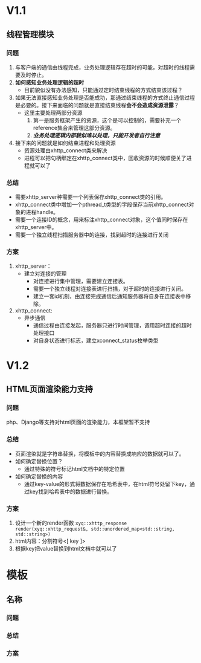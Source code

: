 # V1.1 
## 线程管理模块

### 问题

1. 与客户端的通信由线程完成，业务处理逻辑存在超时的可能，对超时的线程需要及时停止。
2. **如何感知业务处理逻辑的超时**
   - 目前貌似没有办法感知，只能通过定时结束线程的方式结束该过程？
3. 如果无法直接感知业务处理是否能成功，那通过结束线程的方式终止通信过程是必要的。接下来面临的问题就是直接结束线程**会不会造成资源泄露**？
   - 这里主要处理两部分资源
     1. 第一是服务框架产生的资源，这个是可以控制的，需要补充一个reference集合来管理这部分资源。
     2. ***业务处理逻辑内部貌似难以处理，只能开发者自行注意***
4. 接下来的问题就是如何结束进程和处理资源
   * 资源处理由xhttp_connect类来解决
   * 进程可以把句柄绑定在xhttp_connect类中，回收资源的时候顺便关了进程就可以了

### 总结

- 需要xhttp_server种需要一个列表保存xhttp_connect类的引用。
- xhttp_connect类中增加一个pthread_t类型的字段保存当前xhttp_connect对象的进程handle。
- 需要一个连接ID的概念，用来标注xhttp_connect对象，这个值同时保存在xhttp_server中。
- 需要一个独立线程扫描服务器中的连接，找到超时的连接进行关闭

### 方案

1. xhttp_server：
   - 建立对连接的管理
     - 对连接进行集中管理，需要建立连接表。
     - 需要一个独立线程对连接表进行扫描，对于超时的连接进行关闭。
     - 建立一套id机制，由连接完成通信后通知服务器将自身在连接表中移除。
2. xhttp_connect:
   - 异步通信
     - 通信过程由连接发起，服务器只进行时间管理，调用超时连接的超时处理接口
     - 对自身状态进行标志，建立xconnect_status枚举类型

# V1.2
## HTML页面渲染能力支持
### 问题
  php、Django等支持对html页面的渲染能力，本框架暂不支持
### 总结
- 页面渲染就是字符串替换，将模板中的内容替换成响应的数据就可以了。
- 如何确定替换位置？
  - 通过特殊的符号标记html文档中的特定位置
- 如何确定替换的内容
  - 通过key-value的形式将数据保存在哈希表中，在html符号处留下key，通过key找到哈希表中的数据进行替换。
### 方案 
1. 设计一个新的render函数
   `xyq::xhttp_response render(xyq::xhttp_request&, std::unordered_map<std::string, std::string>)`
2. html内容：分割符号<[ key ]>
3. 根据key把value替换到html文档中就可以了
# 模板
## 名称
### 问题
### 总结
### 方案